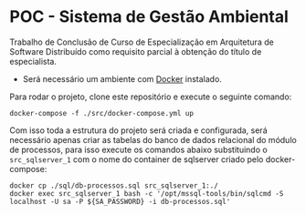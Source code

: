 # POC - Sistema de Gestão Ambiental

Trabalho de Conclusão de Curso de Especialização em Arquitetura de Software Distribuído como requisito parcial à obtenção do título de especialista.

- Será necessário um ambiente com [Docker](https://www.docker.com/) instalado.

Para rodar o projeto, clone este repositório e execute o seguinte comando:
```console
docker-compose -f ./src/docker-compose.yml up
```

Com isso toda a estrutura do projeto será criada e configurada, será necessário apenas criar as tabelas do banco de dados relacional do módulo de processos, para isso execute os comandos abaixo substituindo o `src_sqlserver_1` com o nome do container de sqlserver criado pelo docker-compose:
```console
docker cp ./sql/db-processos.sql src_sqlserver_1:./
docker exec src_sqlserver_1 bash -c '/opt/mssql-tools/bin/sqlcmd -S localhost -U sa -P ${SA_PASSWORD} -i db-processos.sql'
```